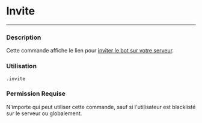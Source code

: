 # Invite
---
### Description
Cette commande affiche le lien pour [inviter le bot sur votre serveur](https://discord.com/oauth2/authorize?client_id=564426594144354315&scope=bot&permissions=805694544).
### Utilisation
```
.invite
```
### Permission Requise
N'importe qui peut utiliser cette commande, sauf si l'utilisateur est blacklisté sur le serveur ou globalement.
